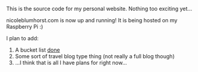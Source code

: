 This is the source code for my personal website.  Nothing too exciting yet...

nicoleblumhorst.com is now up and running! It is being hosted on my Raspberry Pi :)

I plan to add:
1. A bucket list [done](nicoleblumhorst.com/bucketList)
2. Some sort of travel blog type thing (not really a full blog though)
3. ...I think that is all I have plans for right now...

